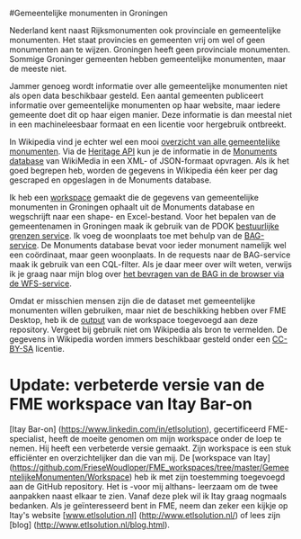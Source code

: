 #Gemeentelijke monumenten in Groningen

Nederland kent naast Rijksmonumenten ook provinciale en gemeentelijke monumenten. Het staat provincies en gemeenten vrij om wel of geen monumenten aan te wijzen. Groningen heeft geen provinciale monumenten. Sommige Groninger gemeenten hebben gemeentelijke monumenten, maar de meeste niet. 

Jammer genoeg wordt informatie over alle gemeentelijke monumenten niet als open data beschikbaar gesteld. Een aantal gemeenten publiceert informatie over gemeentelijke monumenten op haar website, maar iedere gemeente doet dit op haar eigen manier. Deze informatie is dan meestal niet in een machineleesbaar formaat en een licentie voor hergebruik ontbreekt.

In Wikipedia vind je echter wel een mooi [overzicht van alle gemeentelijke monumenten](https://nl.wikipedia.org/wiki/Lijst_van_gemeentelijke_monumenten_in_Groningen_(provincie)). Via de [Heritage API](https://tools.wmflabs.org/heritage/api/) kun je de informatie in de [Monuments database](https://commons.wikimedia.org/wiki/Commons:Monuments_database) van WikiMedia in een XML- of JSON-formaat opvragen. Als ik het goed begrepen heb, worden de gegevens in Wikipedia één keer per dag gescraped en opgeslagen in de Monuments database.

Ik heb een [workspace](https://github.com/FrieseWoudloper/FME_workspaces/tree/master/GemeentelijkeMonumenten/Workspace) gemaakt die de gegevens van gemeentelijke monumenten in Groningen ophaalt uit de Monuments database en wegschrijft naar een shape- en Excel-bestand. Voor het bepalen van de gemeentenamen in Groningen maak ik gebruik van de PDOK [bestuurlijke grenzen service](https://www.pdok.nl/nl/service/wfs-bestuurlijke-grenzen). Ik voeg de woonplaats toe met behulp van de [BAG-service](https://www.pdok.nl/nl/service/wfs-bag). De Monuments database bevat voor ieder monument namelijk wel een coördinaat, maar geen woonplaats. In de requests naar de BAG-service maak ik gebruik van een CQL-filter. Als je daar meer over wilt weten, verwijs ik je graag naar mijn blog over [het bevragen van de BAG in de browser via de WFS-service](https://friesewoudloper.wordpress.com/2015/05/17/het-bevragen-van-een-wfs-in-de-browser-voorbeelden-aan-de-hand-van-de-bag-service/).

Omdat er misschien mensen zijn die de dataset met gemeentelijke monumenten willen gebruiken, maar niet de beschikking hebben over FME Desktop, heb ik de [output](https://github.com/FrieseWoudloper/FME_workspaces/tree/master/GemeentelijkeMonumenten/Output) van de workspace toegevoegd aan deze repository. Vergeet bij gebruik niet om Wikipedia als bron te vermelden. De gegevens in Wikipedia worden immers beschikbaar gesteld onder een [CC-BY-SA](https://en.wikipedia.org/wiki/Wikipedia:Reusing_Wikipedia_content) licentie. 

# Update: verbeterde versie van de FME workspace van Itay Bar-on
[Itay Bar-on] (https://www.linkedin.com/in/etlsolution), gecertificeerd FME-specialist, heeft de moeite genomen om mijn workspace onder de loep te nemen. Hij heeft een verbeterde versie gemaakt. Zijn workspace is een stuk efficiënter en overzichtelijker dan die van mij. De [workspace van Itay] (https://github.com/FrieseWoudloper/FME_workspaces/tree/master/GemeentelijkeMonumenten/Workspace) heb ik met zijn toestemming toegevoegd aan de GitHub repository. Het is -voor mij althans- leerzaam om de twee aanpakken naast elkaar te zien. Vanaf deze plek wil ik Itay graag nogmaals bedanken.  Als je geïnteresseerd bent in FME, neem dan zeker een kijkje op Itay's website [www.etlsolution.nl] (http://www.etlsolution.nl/) of lees zijn [blog] (http://www.etlsolution.nl/blog.html).